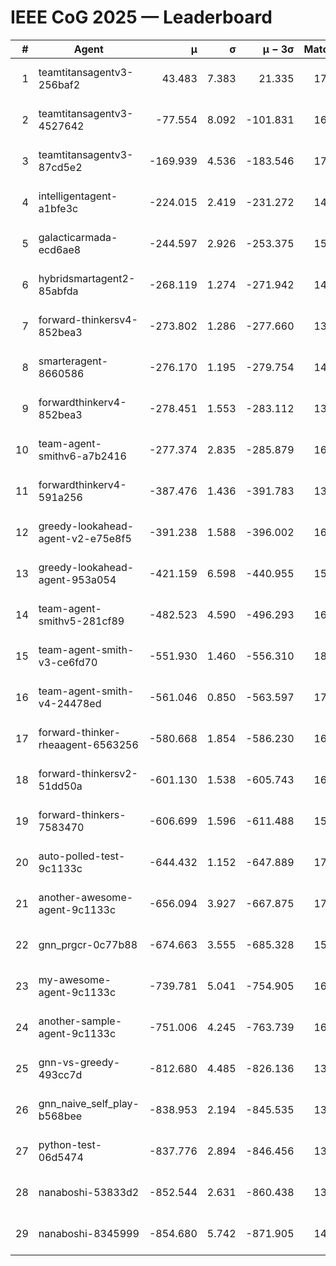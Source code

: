 # IEEE CoG 2025 — Leaderboard

| # | Agent | μ | σ | μ − 3σ | Matches | Updated |
|---:|---|---:|---:|---:|---:|---|
| 1 | teamtitansagentv3-256baf2 | 43.483 | 7.383 | 21.335 | 17116 | 2025-08-23 22:30 |
| 2 | teamtitansagentv3-4527642 | -77.554 | 8.092 | -101.831 | 16570 | 2025-08-23 22:30 |
| 3 | teamtitansagentv3-87cd5e2 | -169.939 | 4.536 | -183.546 | 17746 | 2025-08-23 22:30 |
| 4 | intelligentagent-a1bfe3c | -224.015 | 2.419 | -231.272 | 14262 | 2025-08-23 22:30 |
| 5 | galacticarmada-ecd6ae8 | -244.597 | 2.926 | -253.375 | 15700 | 2025-08-23 22:30 |
| 6 | hybridsmartagent2-85abfda | -268.119 | 1.274 | -271.942 | 14386 | 2025-08-23 22:30 |
| 7 | forward-thinkersv4-852bea3 | -273.802 | 1.286 | -277.660 | 13609 | 2025-08-23 22:30 |
| 8 | smarteragent-8660586 | -276.170 | 1.195 | -279.754 | 14226 | 2025-08-23 22:30 |
| 9 | forwardthinkerv4-852bea3 | -278.451 | 1.553 | -283.112 | 13815 | 2025-08-23 22:30 |
| 10 | team-agent-smithv6-a7b2416 | -277.374 | 2.835 | -285.879 | 16780 | 2025-08-23 22:30 |
| 11 | forwardthinkerv4-591a256 | -387.476 | 1.436 | -391.783 | 13854 | 2025-08-23 22:30 |
| 12 | greedy-lookahead-agent-v2-e75e8f5 | -391.238 | 1.588 | -396.002 | 16850 | 2025-08-23 22:30 |
| 13 | greedy-lookahead-agent-953a054 | -421.159 | 6.598 | -440.955 | 15770 | 2025-08-23 22:30 |
| 14 | team-agent-smithv5-281cf89 | -482.523 | 4.590 | -496.293 | 16560 | 2025-08-23 22:30 |
| 15 | team-agent-smith-v3-ce6fd70 | -551.930 | 1.460 | -556.310 | 18002 | 2025-08-23 22:30 |
| 16 | team-agent-smith-v4-24478ed | -561.046 | 0.850 | -563.597 | 17322 | 2025-08-23 22:30 |
| 17 | forward-thinker-rheaagent-6563256 | -580.668 | 1.854 | -586.230 | 16028 | 2025-08-23 22:30 |
| 18 | forward-thinkersv2-51dd50a | -601.130 | 1.538 | -605.743 | 16208 | 2025-08-23 22:30 |
| 19 | forward-thinkers-7583470 | -606.699 | 1.596 | -611.488 | 15600 | 2025-08-23 22:30 |
| 20 | auto-polled-test-9c1133c | -644.432 | 1.152 | -647.889 | 17340 | 2025-08-23 22:30 |
| 21 | another-awesome-agent-9c1133c | -656.094 | 3.927 | -667.875 | 17620 | 2025-08-23 22:30 |
| 22 | gnn_prgcr-0c77b88 | -674.663 | 3.555 | -685.328 | 15100 | 2025-08-23 22:30 |
| 23 | my-awesome-agent-9c1133c | -739.781 | 5.041 | -754.905 | 16780 | 2025-08-23 22:30 |
| 24 | another-sample-agent-9c1133c | -751.006 | 4.245 | -763.739 | 16900 | 2025-08-23 22:30 |
| 25 | gnn-vs-greedy-493cc7d | -812.680 | 4.485 | -826.136 | 13540 | 2025-08-23 22:30 |
| 26 | gnn_naive_self_play-b568bee | -838.953 | 2.194 | -845.535 | 13440 | 2025-08-23 22:30 |
| 27 | python-test-06d5474 | -837.776 | 2.894 | -846.456 | 13590 | 2025-08-23 22:30 |
| 28 | nanaboshi-53833d2 | -852.544 | 2.631 | -860.438 | 13060 | 2025-08-23 22:30 |
| 29 | nanaboshi-8345999 | -854.680 | 5.742 | -871.905 | 14050 | 2025-08-23 22:30 |

